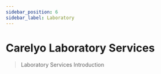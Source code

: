 ```yaml
---
sidebar_position: 6
sidebar_label: Laboratory
---
```

# Carelyo Laboratory Services

> Laboratory Services Introduction

